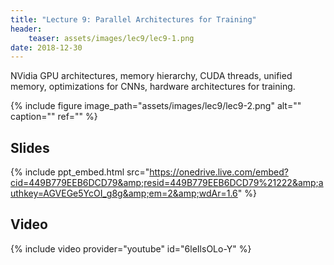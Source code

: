 ```yaml
---
title: "Lecture 9: Parallel Architectures for Training"
header:
    teaser: assets/images/lec9/lec9-1.png
date: 2018-12-30
---
```


NVidia GPU architectures, memory hierarchy, CUDA threads, unified memory,
optimizations for CNNs, hardware architectures for training.

{% include figure image_path="assets/images/lec9/lec9-2.png" alt="" caption="" ref="" %}

## Slides

{% include ppt_embed.html
src="https://onedrive.live.com/embed?cid=449B779EEB6DCD79&amp;resid=449B779EEB6DCD79%21222&amp;authkey=AGVEGe5YcOI_g8g&amp;em=2&amp;wdAr=1.6" %}

## Video

{% include video provider="youtube" id="6leIlsOLo-Y" %}

